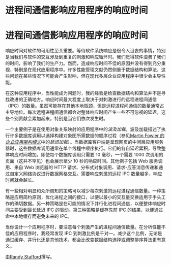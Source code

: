 # 进程间通信影响应用程序的响应时间

# 进程间通信影响应用程序的响应时间

响应时间对软件的可用性至关重要。等待软件系统响应是很令人沮丧的事情，特别是当我们与软件的交互涉及到重复的刺激和响应循环时。我们觉得软件浪费了我们的时间，影响了我们的生产力。然而，造成响应时间不佳的原因并没有得到充分重视，特别是在现代应用程序中。许多性能管理文献仍然侧重于数据结构和算法，这些问题在某些情况下可能会产生影响，但在现代多层企业应用程序中很少会主导性能。

在这种应用程序中，当性能成为问题时，我的经验是检查数据结构和算法并不是寻找改进的正确地方。响应时间最大程度上取决于对刺激进行的远程进程间通信（IPC）的数量。虽然可能存在其他本地瓶颈，但是远程进程间通信的数量通常占主导地位。每次远程进程间通信都会对整体响应时间产生一些不可忽视的延迟，这些个别贡献会累加起来，特别是当它们依次发生时。

一个主要例子是在使用对象关系映射的应用程序中的*波及加载*。波及加载描述了执行许多数据库调用以选择构建对象图所需数据的顺序过程（参见[Martin Fowler 的*企业应用架构模式*](http://martinfowler.com/eaaCatalog/lazyLoad.html)中的*延迟加载*）。当数据库客户端是呈现网页的中间层应用服务器时，这些数据库调用通常在单个线程中顺序执行。它们的各自延迟累积，导致整体响应时间增加。即使每个数据库调用只需要 10 毫秒，一个需要 1000 次调用的页面（这并不罕见）也会展示至少 10 秒的响应时间。其他例子包括 Web 服务调用、来自 Web 浏览器的 HTTP 请求、分布式对象调用、请求-应答消息传递和通过自定义网络协议进行数据网格交互。需要响应刺激的远程 IPC 数量越多，响应时间就会越长。

有一些相对明显和众所周知的策略可以减少每次刺激的远程进程通信数量。一种策略是应用简约原则，优化进程之间的接口，以便以最小的交互量交换适用于手头工作的确切数据。另一种策略是在可能的情况下并行化进程间通信，以便整体响应时间主要受到最长延迟 IPC 的驱动。第三种策略是缓存先前 IPC 的结果，以便通过命中本地缓存而避免未来的 IPC。

当你设计一个应用程序时，要注意每个刺激产生的进程间通信数量。在分析性能不佳的应用程序时，我经常发现 IPC 到刺激比例是千对一。减少这个比例，无论是通过缓存、并行化还是其他技术，都会比改变数据结构选择或调整排序算法更有意义。

由[Randy Stafford](http://programmer.97things.oreilly.com/wiki/index.php/Randy_Stafford)撰写。
